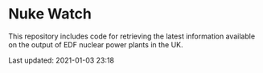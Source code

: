 # Nuke Watch

This repository includes code for retrieving the latest information available on the output of EDF nuclear power plants in the UK.

Last updated: 2021-01-03 23:18